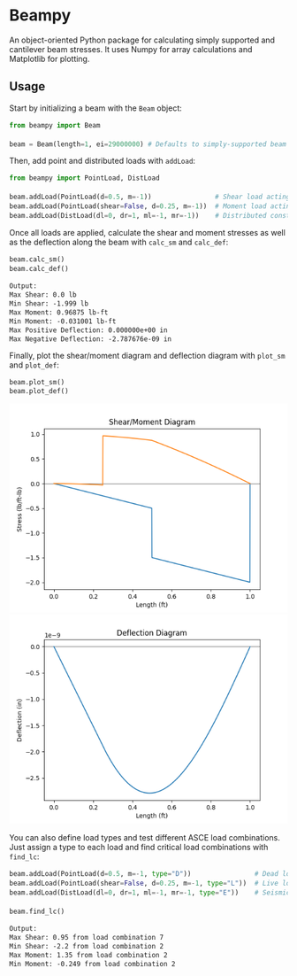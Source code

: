 # Beampy
An object-oriented Python package for calculating simply supported and cantilever beam stresses. It uses Numpy for array calculations and Matplotlib for plotting.

## Usage
Start by initializing a beam with the `Beam` object:
```python
from beampy import Beam

beam = Beam(length=1, ei=29000000) # Defaults to simply-supported beam
```

Then, add point and distributed loads with `addLoad`:
```python
from beampy import PointLoad, DistLoad

beam.addLoad(PointLoad(d=0.5, m=-1))                # Shear load acting at midpoint
beam.addLoad(PointLoad(shear=False, d=0.25, m=-1))  # Moment load acting at 0.25 ft
beam.addLoad(DistLoad(dl=0, dr=1, ml=-1, mr=-1))    # Distributed constant load
```

Once all loads are applied, calculate the shear and moment stresses as well as the deflection along the beam with `calc_sm` and `calc_def`:
```python
beam.calc_sm()
beam.calc_def()
```

```
Output:
Max Shear: 0.0 lb
Min Shear: -1.999 lb
Max Moment: 0.96875 lb-ft
Min Moment: -0.031001 lb-ft
Max Positive Deflection: 0.000000e+00 in
Max Negative Deflection: -2.787676e-09 in
```

Finally, plot the shear/moment diagram and deflection diagram with `plot_sm` and `plot_def`:
```python
beam.plot_sm()
beam.plot_def()
```

![plot_sm graph](https://raw.githubusercontent.com/nateranda/beampy/main/static/plot_sm.png)
![plot_def graph](https://raw.githubusercontent.com/nateranda/beampy/main/static/plot_def.png)

You can also define load types and test different ASCE load combinations. Just assign a type to each load and find critical load combinations with `find_lc`:
```python
beam.addLoad(PointLoad(d=0.5, m=-1, type="D"))                # Dead load
beam.addLoad(PointLoad(shear=False, d=0.25, m=-1, type="L"))  # Live load
beam.addLoad(DistLoad(dl=0, dr=1, ml=-1, mr=-1, type="E"))    # Seismic load

beam.find_lc()
```

```
Output:
Max Shear: 0.95 from load combination 7
Min Shear: -2.2 from load combination 2
Max Moment: 1.35 from load combination 2
Min Moment: -0.249 from load combination 2
```